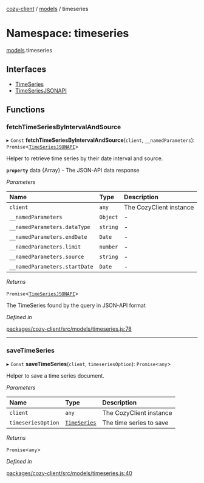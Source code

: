 [cozy-client](../README.md) / [models](models.md) / timeseries

# Namespace: timeseries

[models](models.md).timeseries

## Interfaces

*   [TimeSeries](../interfaces/models.timeseries.timeseries.md)
*   [TimeSeriesJSONAPI](../interfaces/models.timeseries.timeseriesjsonapi.md)

## Functions

### fetchTimeSeriesByIntervalAndSource

▸ `Const` **fetchTimeSeriesByIntervalAndSource**(`client`, `__namedParameters`): `Promise`<[`TimeSeriesJSONAPI`](../interfaces/models.timeseries.timeseriesjsonapi.md)>

Helper to retrieve time series by their date interval and source.

**`property`** data {Array<TimeSeries>} - The JSON-API data response

*Parameters*

| Name | Type | Description |
| :------ | :------ | :------ |
| `client` | `any` | The CozyClient instance |
| `__namedParameters` | `Object` | - |
| `__namedParameters.dataType` | `string` | - |
| `__namedParameters.endDate` | `Date` | - |
| `__namedParameters.limit` | `number` | - |
| `__namedParameters.source` | `string` | - |
| `__namedParameters.startDate` | `Date` | - |

*Returns*

`Promise`<[`TimeSeriesJSONAPI`](../interfaces/models.timeseries.timeseriesjsonapi.md)>

The TimeSeries found by the query in JSON-API format

*Defined in*

[packages/cozy-client/src/models/timeseries.js:78](https://github.com/cozy/cozy-client/blob/master/packages/cozy-client/src/models/timeseries.js#L78)

***

### saveTimeSeries

▸ `Const` **saveTimeSeries**(`client`, `timeseriesOption`): `Promise`<`any`>

Helper to save a time series document.

*Parameters*

| Name | Type | Description |
| :------ | :------ | :------ |
| `client` | `any` | The CozyClient instance |
| `timeseriesOption` | [`TimeSeries`](../interfaces/models.timeseries.timeseries.md) | The time series to save |

*Returns*

`Promise`<`any`>

*Defined in*

[packages/cozy-client/src/models/timeseries.js:40](https://github.com/cozy/cozy-client/blob/master/packages/cozy-client/src/models/timeseries.js#L40)
